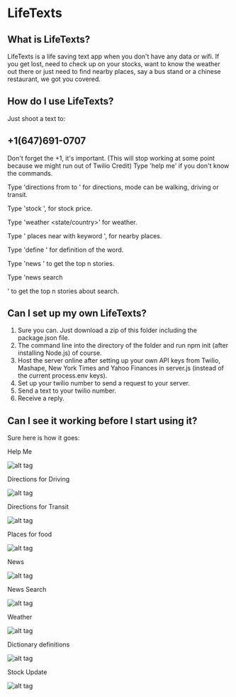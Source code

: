 LifeTexts
=========
## What is LifeTexts?
LifeTexts is a life saving text app when you don't have any data or wifi.
If you get lost, need to check up on your stocks, want to know the weather out there or just need to find nearby places, say a bus stand or a chinese restaurant, we got you covered. 
## How do I use LifeTexts?
Just shoot a text to:
## +1(647)691-0707
Don't forget the +1, it's important.
(This will stop working at some point because we might run out of Twilio Credit)
Type 'help me' if you don't know the commands.

Type 'directions from <address1> to <address2> <mode>' for directions, mode can be walking, driving or transit.

Type 'stock <stock code>', for stock price.

Type 'weather <city-name> <state/country>' for weather.

Type '<type of place> places near <location> with keyword <keyword>', for nearby places. 

Type 'define <your word>' for definition of the word.

Type 'news <number of stories>' to get the top n stories.

Type 'news search <number of stories> <search word>' to get the top n stories about search.
## Can I set up my own LifeTexts?
1. Sure you can. Just download a zip of this folder including the package.json file.
2. The command line into the directory of the folder and run npm init (after installing Node.js) of course.
3. Host the server online after setting up your own API keys from Twilio, Mashape, New York Times and Yahoo Finances in server.js (instead of the current process.env keys).
4. Set up your twilio number to send a request to your server.
5. Send a text to your twilio number.
6. Receive a reply.
## Can I see it working before I start using it?
Sure here is how it goes:

Help Me

![alt tag](https://raw.github.com/rahulch95/LifeTexts/gh-pages/gifs/help_me.gif)

Directions for Driving

![alt tag](https://raw.github.com/rahulch95/LifeTexts/gh-pages/gifs/directions_driving.gif)

Directions for Transit

![alt tag](https://raw.github.com/rahulch95/LifeTexts/gh-pages/gifs/directions_transit.gif)

Places for food

![alt tag](https://raw.github.com/rahulch95/LifeTexts/gh-pages/gifs/food_places.gif)

News 

![alt tag](https://raw.github.com/rahulch95/LifeTexts/gh-pages/gifs/news_1.gif)

News Search

![alt tag](https://raw.github.com/rahulch95/LifeTexts/gh-pages/gifs/news_search.gif)

Weather

![alt tag](https://raw.github.com/rahulch95/LifeTexts/gh-pages/gifs/weather.gif)

Dictionary definitions

![alt tag](https://raw.github.com/rahulch95/LifeTexts/gh-pages/gifs/define.gif)

Stock Update

![alt tag](https://raw.github.com/rahulch95/LifeTexts/gh-pages/gifs/stocks.gif)
